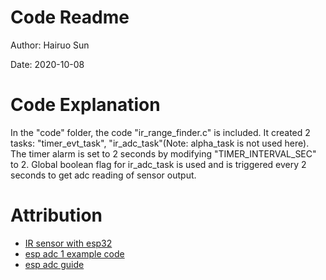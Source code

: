 # Code Readme
Author: Hairuo Sun

Date: 2020-10-08

# Code Explanation
In the "code" folder, the code "ir_range_finder.c" is included. It created 2 tasks: "timer_evt_task", "ir_adc_task"(Note: alpha_task is not used here). The timer alarm is set to 2 seconds by modifying "TIMER_INTERVAL_SEC" to 2. Global boolean flag for ir_adc_task is used and is triggered every 2 seconds to get adc reading of sensor output.

# Attribution
* [IR sensor with esp32](https://protosupplies.com/product/sharp-gp2y0a02yk0f-ir-distance-measuring-sensor-module/)
* [esp adc 1 example code](https://github.com/espressif/esp-idf/blob/39f090a4f1dee4e325f8109d880bf3627034d839/examples/peripherals/adc/main/adc1_example_main.c)
* [esp adc guide](https://docs.espressif.com/projects/esp-idf/en/latest/esp32/api-reference/peripherals/adc.html)
